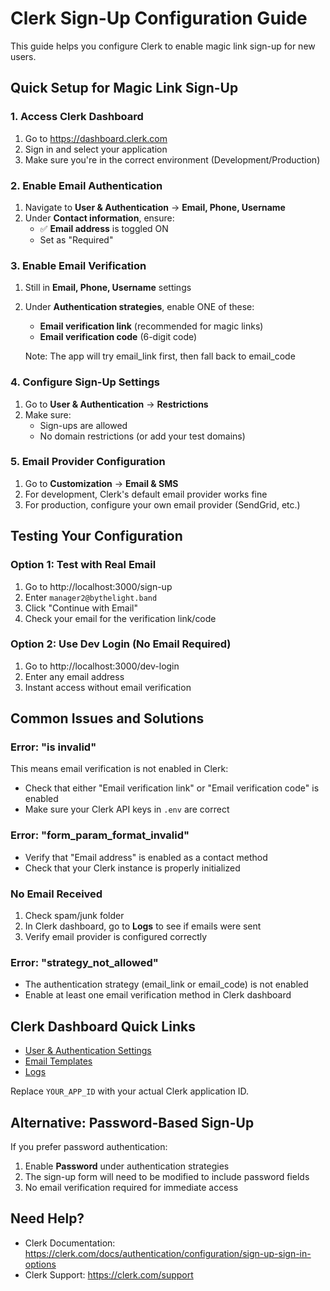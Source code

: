 # Clerk Sign-Up Configuration Guide

This guide helps you configure Clerk to enable magic link sign-up for new users.

## Quick Setup for Magic Link Sign-Up

### 1. Access Clerk Dashboard
1. Go to https://dashboard.clerk.com
2. Sign in and select your application
3. Make sure you're in the correct environment (Development/Production)

### 2. Enable Email Authentication
1. Navigate to **User & Authentication** → **Email, Phone, Username**
2. Under **Contact information**, ensure:
   - ✅ **Email address** is toggled ON
   - Set as "Required"

### 3. Enable Email Verification
1. Still in **Email, Phone, Username** settings
2. Under **Authentication strategies**, enable ONE of these:
   - **Email verification link** (recommended for magic links)
   - **Email verification code** (6-digit code)
   
   Note: The app will try email_link first, then fall back to email_code

### 4. Configure Sign-Up Settings
1. Go to **User & Authentication** → **Restrictions**
2. Make sure:
   - Sign-ups are allowed
   - No domain restrictions (or add your test domains)

### 5. Email Provider Configuration
1. Go to **Customization** → **Email & SMS**
2. For development, Clerk's default email provider works fine
3. For production, configure your own email provider (SendGrid, etc.)

## Testing Your Configuration

### Option 1: Test with Real Email
1. Go to http://localhost:3000/sign-up
2. Enter `manager2@bythelight.band`
3. Click "Continue with Email"
4. Check your email for the verification link/code

### Option 2: Use Dev Login (No Email Required)
1. Go to http://localhost:3000/dev-login
2. Enter any email address
3. Instant access without email verification

## Common Issues and Solutions

### Error: "is invalid"
This means email verification is not enabled in Clerk:
- Check that either "Email verification link" or "Email verification code" is enabled
- Make sure your Clerk API keys in `.env` are correct

### Error: "form_param_format_invalid"
- Verify that "Email address" is enabled as a contact method
- Check that your Clerk instance is properly initialized

### No Email Received
1. Check spam/junk folder
2. In Clerk dashboard, go to **Logs** to see if emails were sent
3. Verify email provider is configured correctly

### Error: "strategy_not_allowed"
- The authentication strategy (email_link or email_code) is not enabled
- Enable at least one email verification method in Clerk dashboard

## Clerk Dashboard Quick Links

- [User & Authentication Settings](https://dashboard.clerk.com/apps/YOUR_APP_ID/user-authentication/email-phone-username)
- [Email Templates](https://dashboard.clerk.com/apps/YOUR_APP_ID/customization/email-templates)
- [Logs](https://dashboard.clerk.com/apps/YOUR_APP_ID/logs)

Replace `YOUR_APP_ID` with your actual Clerk application ID.

## Alternative: Password-Based Sign-Up

If you prefer password authentication:
1. Enable **Password** under authentication strategies
2. The sign-up form will need to be modified to include password fields
3. No email verification required for immediate access

## Need Help?

- Clerk Documentation: https://clerk.com/docs/authentication/configuration/sign-up-sign-in-options
- Clerk Support: https://clerk.com/support